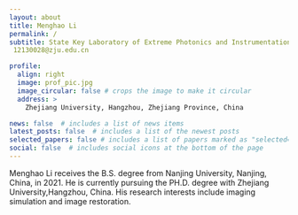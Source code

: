 ```yaml
---
layout: about
title: Menghao Li
permalink: /
subtitle: State Key Laboratory of Extreme Photonics and Instrumentation, Zhejiang Univerity, Hangzhou, China
 12130028@zju.edu.cn

profile:
  align: right
  image: prof_pic.jpg
  image_circular: false # crops the image to make it circular
  address: >
    Zhejiang University, Hangzhou, Zhejiang Province, China

news: false  # includes a list of news items
latest_posts: false  # includes a list of the newest posts
selected_papers: false # includes a list of papers marked as "selected={true}"
social: false  # includes social icons at the bottom of the page
---
```


Menghao Li receives the B.S. degree from Nanjing University, Nanjing, China, in 2021. He is currently pursuing the PH.D. degree with Zhejiang University,Hangzhou, China. His research interests include imaging simulation and image restoration.
